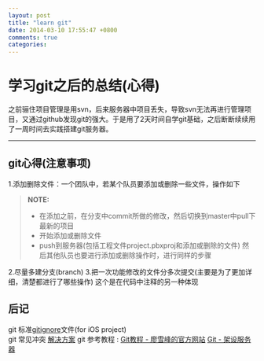 ```yaml
---
layout: post
title: "learn git"
date: 2014-03-10 17:55:47 +0800
comments: true
categories: 
---
```

学习git之后的总结(心得)	
=====================

之前骊住项目管理是用svn，后来服务器中项目丢失，导致svn无法再进行管理项目，又通过github发现git的强大。于是用了2天时间自学git基础，之后断断续续用了一周时间去实践搭建git服务器。

----------


git心得(注意事项)
---------

1.添加删除文件：一个团队中，若某个队员要添加或删除一些文件，操作如下

> **NOTE:**
>                               
> - 在添加之前，在分支中commit所做的修改，然后切换到master中pull下最新的项目
> - 开始添加或删除文件
> - push到服务器(包括工程文件project.pbxproj和添加或删除的文件)
                            然后其他队员也要进行添加或删除操作时，进行同样的步骤

2.尽量多建分支(branch)
3.把一次功能修改的文件分多次提交(主要是为了更加详细，清楚都进行了哪些操作)  这个是在代码中注释的另一种体现

后记
---------  
git 标准[gitignore](http://www.gitignore.io/api/xcode,objective-c)文件(for iOS project)   
git 常见冲突 [解决方案]( http://www.shanhh.com/blog/2013/01/30/git_FAQ/)
git 参考教程 :
[Git教程 - 廖雪峰的官方网站](http://www.liaoxuefeng.com/wiki/0013739516305929606dd18361248578c67b8067c8c017b000/0013744142037508cf42e51debf49668810645e02887691000)
[Git - 架设服务器](http://git-scm.com/book/zh/%E6%9C%8D%E5%8A%A1%E5%99%A8%E4%B8%8A%E7%9A%84-Git-%E6%9E%B6%E8%AE%BE%E6%9C%8D%E5%8A%A1%E5%99%A8)